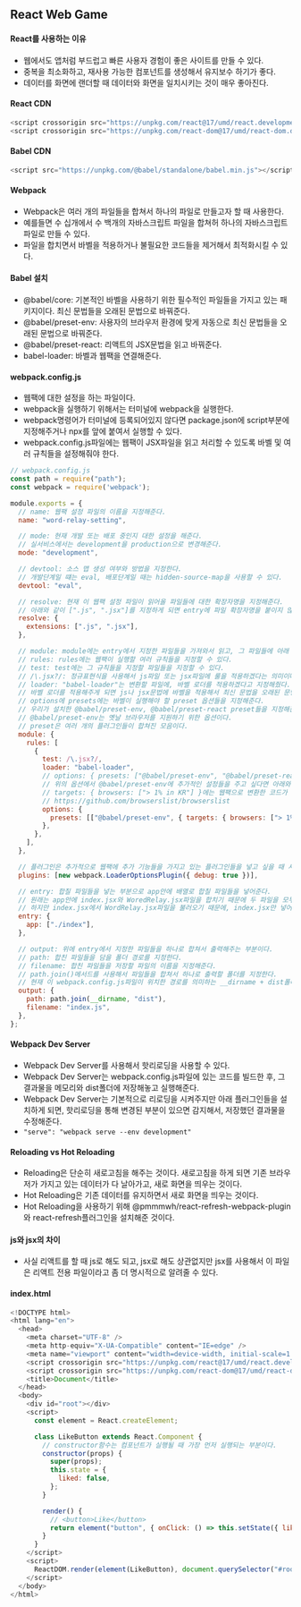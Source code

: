 ## React Web Game

#### React를 사용하는 이유

- 웹에서도 앱처럼 부드럽고 빠른 사용자 경험이 좋은 사이트를 만들 수 있다.
- 중복을 최소화하고, 재사용 가능한 컴포넌트를 생성해서 유지보수 하기가 좋다.
- 데이터를 화면에 랜더할 때 데이터와 화면을 일치시키는 것이 매우 좋아진다. 

#### React CDN

```javascript
<script crossorigin src="https://unpkg.com/react@17/umd/react.development.js"></script>
<script crossorigin src="https://unpkg.com/react-dom@17/umd/react-dom.development.js"></script>
```

#### Babel CDN

```javascript
<script src="https://unpkg.com/@babel/standalone/babel.min.js"></script>
```

#### Webpack

- Webpack은 여러 개의 파일들을 합쳐서 하나의 파일로 만들고자 할 때 사용한다.
- 예를들면 수 십개에서 수 백개의 자바스크립트 파일을 합쳐허 하나의 자바스크립트 파일로 만들 수 있다.
- 파일을 합치면서 바벨을 적용하거나 불필요한 코드들을 제거해서 최적화시킬 수 있다.

#### Babel 설치

- @babel/core: 기본적인 바벨을 사용하기 위한 필수적인 파일들을 가지고 있는 패키지이다. 최신 문법들을 오래된 문법으로 바꿔준다.
- @babel/preset-env: 사용자의 브라우저 환경에 맞게 자동으로 최신 문법들을 오래된 문법으로 바꿔준다.
- @babel/preset-react: 리액트의 JSX문법을 읽고 바꿔준다.
- babel-loader: 바벨과 웹팩을 연결해준다.

#### webpack.config.js

- 웹팩에 대한 설정을 하는 파일이다.
- webpack을 실행하기 위해서는 터미널에 webpack을 실행한다.
- webpack명령어가 터미널에 등록되어있지 않다면 package.json에 script부분에 지정해주거나 npx를 앞에 붙여서 실행할 수 있다.
- webpack.config.js파일에는 웹팩이 JSX파일을 읽고 처리할 수 있도록 바벨 및 여러 규칙들을 설정해줘야 한다.

```javascript
// webpack.config.js
const path = require("path");
const webpack = require('webpack');

module.exports = {
  // name: 웹팩 설정 파일의 이름을 지정해준다.
  name: "word-relay-setting",

  // mode: 현재 개발 또는 배포 중인지 대한 설정을 해준다.
  // 실서비스에서는 development을 production으로 변경해준다.
  mode: "development",

  // devtool: 소스 맵 생성 여부와 방법을 지정한다.
  // 개발단계일 떄는 eval, 배포단계일 때는 hidden-source-map을 사용할 수 있다.
  devtool: "eval",

  // resolve: 현재 이 웹팩 설정 파일이 읽어올 파일들에 대한 확장자명을 지정해준다.
  // 아래와 같이 [".js", ".jsx"]를 지정하게 되면 entry에 파일 확장자명을 붙이지 않아도 js와 jsx파일을 자동으로 읽는다.
  resolve: {
    extensions: [".js", ".jsx"],
  },

  // module: module에는 entry에서 지정한 파일들을 가져와서 읽고, 그 파일들에 아래 규칙을 통해 모듈을 적용한 후, output에 반환한다.
  // rules: rules에는 웹팩이 실행할 여러 규칙들을 지정할 수 있다.
  // test: test에는 그 규칙들을 지정할 파일들을 지정할 수 있다.
  // /\.jsx?/: 정규표현식을 사용해서 js파일 또는 jsx파일에 룰을 적용하겠다는 의미이다.
  // loader: "babel-loader"는 변환할 파일에, 바벨 로더를 적용하겠다고 지정해줬다. 
  // 바벨 로더를 적용해주게 되면 js나 jsx문법에 바벨을 적용해서 최신 문법을 오래된 문법으로 변경해주도록 한다.
  // options에 presets에는 바벨이 실행해야 할 preset 옵션들을 지정해준다.
  // 우리가 설치한 @babel/preset-env, @babel/preset-react preset들을 지정해준다.
  // @babel/preset-env는 옛날 브라우저를 지원하기 위한 옵션이다.
  // preset은 여러 개의 플러그인들이 합쳐진 모음이다.
  module: {
    rules: [
      {
        test: /\.jsx?/,
        loader: "babel-loader",
        // options: { presets: ["@babel/preset-env", "@babel/preset-react"] },
        // 위의 옵션에서 @babel/preset-env에 추가적인 설정들을 주고 싶다면 아래와 같이 세분화해서 추가 설정들을 줄 수 있다.
        // targets: { browsers: ["> 1% in KR"] }에는 웹팩으로 변환한 코드가 지원할 브라우저에 대한 설정을 해줄 수 있다.
        // https://github.com/browserslist/browserslist
        options: {
          presets: [["@babel/preset-env", { targets: { browsers: ["> 1% in KR"] }, debug: true }], "@babel/preset-react"],
        },
      },
    ],
  },

  // 플러그인은 추가적으로 웹팩에 추가 기능들을 가지고 있는 플러그인들을 넣고 싶을 때 사용할 수 있다.
  plugins: [new webpack.LoaderOptionsPlugin({ debug: true })],

  // entry: 합칠 파일들을 넣는 부분으로 app안에 배열로 합칠 파일들을 넣어준다.
  // 원래는 app안에 index.jsx와 WoredRelay.jsx파일을 합치기 때문에 두 파일을 모두 적어줘야 한다.
  // 하지만 index.jsx에서 WordRelay.jsx파일을 불러오기 때문에, index.jsx만 넣어줘도 된다. (뒤에 확장자명 생략 가능)
  entry: {
    app: ["./index"],
  },

  // output: 위에 entry에서 지정한 파일들을 하나로 합쳐서 출력해주는 부분이다.
  // path: 합친 파일들을 담을 폴더 경로를 지정한다.
  // filename: 합친 파일들을 저장할 파일의 이름을 지정해준다.
  // path.join()메서드를 사용해서 파일들을 합쳐서 하나로 출력할 폴더를 지정한다.
  // 현재 이 webpack.config.js파일이 위치한 경로를 의미하는 __dirname + dist폴더에 합친 파일들을 담도록 한다.
  output: {
    path: path.join(__dirname, "dist"),
    filename: "index.js",
  },
};
```

#### Webpack Dev Server

- Webpack Dev Server를 사용해서 핫리로딩을 사용할 수 있다.
- Webpack Dev Server는 webpack.config.js파일에 있는 코드를 빌드한 후, 그 결과물을 메모리와 dist폴더에 저장해놓고 실행해준다.
- Webpack Dev Server는 기본적으로 리로딩을 시켜주지만 아래 플러그인들을 설치하게 되면, 핫리로딩을 통해 변경된 부분이 있으면 감지해서, 저장했던 결과물을 수정해준다.
- `"serve": "webpack serve --env development"`

#### Reloading vs Hot Reloading

- Reloading은 단순히 새로고침을 해주는 것이다. 새로고침을 하게 되면 기존 브라우저가 가지고 있는 데이터가 다 날아가고, 새로 화면을 띄우는 것이다.
- Hot Reloading은 기존 데이터를 유지하면서 새로 화면을 띄우는 것이다.
- Hot Reloading을 사용하기 위해 @pmmmwh/react-refresh-webpack-plugin와 react-refresh플러그인을 설치해준 것이다.

#### js와 jsx의 차이

- 사실 리액트를 할 때 js로 해도 되고, jsx로 해도 상관없지만 jsx를 사용해서 이 파일은 리액트 전용 파일이라고 좀 더 명시적으로 알려줄 수 있다.

#### index.html

```javascript
<!DOCTYPE html>
<html lang="en">
  <head>
    <meta charset="UTF-8" />
    <meta http-equiv="X-UA-Compatible" content="IE=edge" />
    <meta name="viewport" content="width=device-width, initial-scale=1.0" />
    <script crossorigin src="https://unpkg.com/react@17/umd/react.development.js"></script>
    <script crossorigin src="https://unpkg.com/react-dom@17/umd/react-dom.development.js"></script>
    <title>Document</title>
  </head>
  <body>
    <div id="root"></div>
    <script>
      const element = React.createElement;

      class LikeButton extends React.Component {
        // constructor함수는 컴포넌트가 실행될 때 가장 먼저 실행되는 부분이다.
        constructor(props) {
          super(props);
          this.state = {
            liked: false,
          };
        }

        render() {
          // <button>Like</button>
          return element("button", { onClick: () => this.setState({ liked: true }) }, this.state.liked ? "💖" : "💔"); 
        }
      }
    </script>
    <script>
      ReactDOM.render(element(LikeButton), document.querySelector("#root"));
    </script>
  </body>
</html>
```